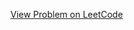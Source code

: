 [View Problem on LeetCode](https://leetcode.com/problems/number-of-ways-where-square-of-number-is-equal-to-product-of-two-numbers/)